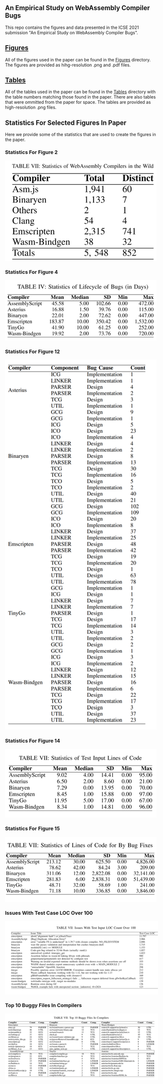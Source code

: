 ## An Empirical Study on WebAssembly Compiler Bugs

This repo contains the figures and data presented in the ICSE 2021 submission "An Empirical Study on WebAssembly Compiler Bugs".

## [Figures](https://github.com/wasm-compiler-bugs/wasm-compiler-bugs.github.io/tree/master/Figures)
All of the figures used in the paper can be found in the [Figures](https://github.com/wasm-compiler-bugs/wasm-compiler-bugs.github.io/tree/master/Figures)
directory. The figures are provided as hihg-resolution .png and .pdf files.

## [Tables](https://github.com/wasm-compiler-bugs/wasm-compiler-bugs.github.io/tree/master/Tables)
All of the tables used in the paper can be found in the [Tables](https://github.com/wasm-compiler-bugs/wasm-compiler-bugs.github.io/tree/master/Tables) directory with the table numbers matching those found in the paper. There are also tables that were ommitted from the paper for space. The tables are provided as high-resolution .png files.

## Statistics For Selected Figures In Paper
Here we provide some of the statistics that are used to create the figures in the paper.

### Statistics For Figure 2
<img src="https://github.com/wasm-compiler-bugs/wasm-compiler-bugs.github.io/raw/master/Tables/Statistics-Of-WebAssembly-Compilers-In-The-Wild.PNG" width="500" alt="Statistics For Figure 2" >


###  Statistics For Figure 4
<img src="https://github.com/wasm-compiler-bugs/wasm-compiler-bugs.github.io/raw/master/Tables/Statistics-of-Lifecycle-of-Bugs-In-Days.PNG" alt="Statistics For Figure 4" width="500">

### Statistics For Figure 12
<img src="https://github.com/wasm-compiler-bugs/wasm-compiler-bugs.github.io/raw/master/Tables/Statistics-For-Figure-12.PNG" alt="Statistics For Figure 12" width="500">

### Statistics For Figure 14
<img src="https://github.com/wasm-compiler-bugs/wasm-compiler-bugs.github.io/raw/master/Tables/Statistics-of-Test-input-Lines-of-Code.PNG" alt="Statistics For Figure 14" width="500">

### Statistics For Figure 15
<img src="https://github.com/wasm-compiler-bugs/wasm-compiler-bugs.github.io/raw/master/Tables/Statistics-of-Lines-of-Code-For-Bug-Fixes.PNG" alt="Statistics For Figure 15" width="500">

### Issues With Test Case LOC Over 100
<img src="https://github.com/wasm-compiler-bugs/wasm-compiler-bugs.github.io/raw/master/Tables/Issues-With-Test-Input-LOC-Count-Over-100.PNG" alt="Issues With Test Case LOC Over 100">

### Top 10 Buggy Files In Compilers
<img src="https://github.com/wasm-compiler-bugs/wasm-compiler-bugs.github.io/raw/master/Tables/Top-10-Buggy-Files.PNG" alt="Top 10 Buggy Files In Compilers">

